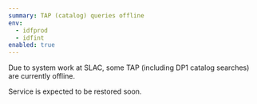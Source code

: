 ```yaml
---
summary: TAP (catalog) queries offline
env:
  - idfprod
  - idfint
enabled: true
---
```


Due to system work at SLAC, some TAP (including DP1 catalog searches) are currently offline. 

Service is expected to be restored soon. 
